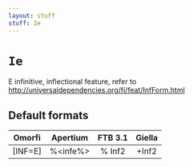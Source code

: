 ```yaml
---
layout: stuff
stuff: Ie
---
```

# ` Ie `

E infinitive, inflectional feature, refer to http://universaldependencies.org/fi/feat/InfForm.html

## Default formats
| Omorfi | Apertium | FTB 3.1 | Giella |
|:------:|:--------:|:-------:|:------:|
|  [INF=E] |  %<infe%> |  % Inf2 |  +Inf2  |
